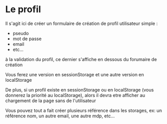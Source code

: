 # Le profil

Il s'agit ici de créer un formulaire de création de profil utilisateur simple : 
- pseudo
- mot de passe
- email
- etc...

à la validation du profil, ce dernier s'affiche en dessous du forumaire de création

Vous ferez une version en sessionStorage et une autre version en localStorage

De plus, si un profil existe en sessionStorage ou en localStorage (vous donnerez la priorité au localStorage), alors il devra etre afficher au chargement de la page sans de l'utilisateur 

Vous pouvez tout a fait créer plusieurs référence dans les storages, ex: un référence nom, un autre email, une autre mdp, etc...